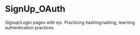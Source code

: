 # SignUp_OAuth
Signup/Login pages with ejs. Practicing hashing/salting, learning authentication practices.
